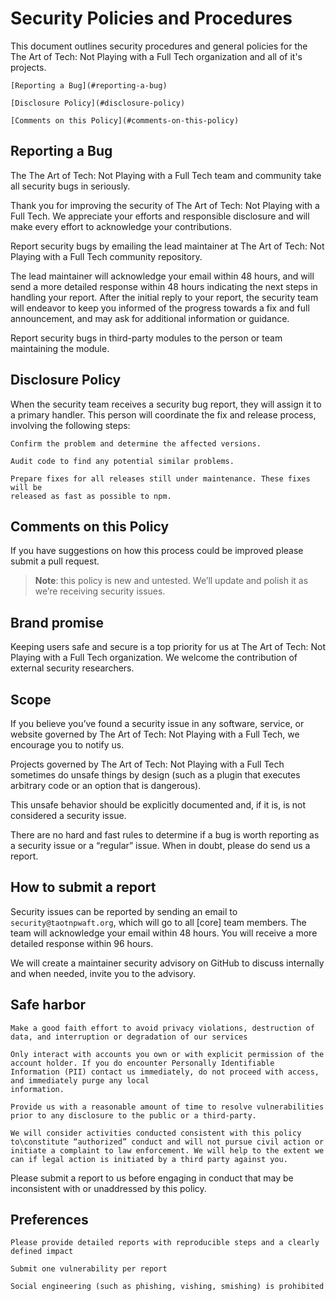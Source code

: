 # Security Policies and Procedures

This document outlines security procedures and general policies for the The Art of Tech: Not Playing with a Full Tech organization and all of it's projects.

    [Reporting a Bug](#reporting-a-bug)
  
    [Disclosure Policy](#disclosure-policy)
  
    [Comments on this Policy](#comments-on-this-policy)

## Reporting a Bug

The The Art of Tech: Not Playing with a Full Tech team and community take all security bugs in seriously.

Thank you for improving the security of The Art of Tech: Not Playing with a Full Tech. We appreciate your efforts and responsible disclosure and will make every effort to acknowledge your contributions.

Report security bugs by emailing the lead maintainer at The Art of Tech: Not Playing with a Full Tech community repository.

The lead maintainer will acknowledge your email within 48 hours, and will send a more detailed response within 48 hours indicating the next steps in handling your report. After the initial reply to your report, the security team will endeavor to keep you informed of the progress towards a fix and full announcement, and may ask for additional information or guidance.

Report security bugs in third-party modules to the person or team maintaining the module.

## Disclosure Policy

When the security team receives a security bug report, they will assign it to a primary handler. This person will coordinate the fix and release process,
involving the following steps:

    Confirm the problem and determine the affected versions.
  
    Audit code to find any potential similar problems.
  
    Prepare fixes for all releases still under maintenance. These fixes will be
    released as fast as possible to npm.

## Comments on this Policy

If you have suggestions on how this process could be improved please submit a
pull request.

> **Note**: this policy is new and untested.
> We’ll update and polish it as we’re receiving security issues.

## Brand promise

Keeping users safe and secure is a top priority for us at The Art of Tech: Not Playing with a Full Tech organization.  We welcome the contribution of external security researchers.

## Scope

If you believe you’ve found a security issue in any software, service, or website governed by The Art of Tech: Not Playing with a Full Tech, we encourage you to notify us.

Projects governed by The Art of Tech: Not Playing with a Full Tech sometimes do unsafe things by design (such as a plugin that executes arbitrary code or an option that is dangerous).

This unsafe behavior should be explicitly documented and, if it is, is not
considered a security issue.

There are no hard and fast rules to determine if a bug is worth reporting as a security issue or a “regular” issue. When in doubt, please do send us a report.

## How to submit a report

Security issues can be reported by sending an email to `security@taotnpwaft.org`, which will go to all [core] team members.
The team will acknowledge your email within 48 hours. You will receive a more detailed response within 96 hours.

We will create a maintainer security advisory on GitHub to discuss internally and when needed, invite you to the advisory.

## Safe harbor

    Make a good faith effort to avoid privacy violations, destruction of data, and interruption or degradation of our services

    Only interact with accounts you own or with explicit permission of the account holder. If you do encounter Personally Identifiable Information (PII) contact us immediately, do not proceed with access, and immediately purge any local
    information.

    Provide us with a reasonable amount of time to resolve vulnerabilities prior to any disclosure to the public or a third-party.

    We will consider activities conducted consistent with this policy to\constitute “authorized” conduct and will not pursue civil action or initiate a complaint to law enforcement. We will help to the extent we can if legal action is initiated by a third party against you.

Please submit a report to us before engaging in conduct that may be inconsistent with or unaddressed by this policy.

## Preferences

    Please provide detailed reports with reproducible steps and a clearly defined impact
  
    Submit one vulnerability per report

    Social engineering (such as phishing, vishing, smishing) is prohibited